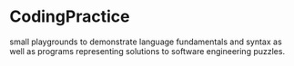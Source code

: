 # CodingPractice
small playgrounds to demonstrate language fundamentals and syntax as well as programs representing solutions to software engineering puzzles.
